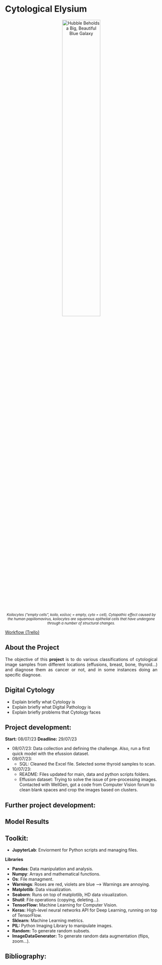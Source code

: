 # Cytological Elysium

<p align="center">
  <img src="https://i.ibb.co/hcjzNPB/1683548586967.jpg" width="50%" alt="Hubble Beholds a Big, Beautiful Blue Galaxy">
  <br>
  <small><em>Koilocytes ("empty cells", koilo, κοίλος = empty, cyto = cell), Cytopathic effect caused by the human papillomavirus, koilocytes are squamous epithelial cells that have undergone through a number of structural changes.</em></small>
</p>

[Workflow (Trello)](https://trello.com/b/gm7sl9gX/cells-at-work)

## About the Project
<p style="text-align: justify;">The objective of this <strong>project</strong> is to do various classifications of cytological image samples from different locations (effusions, breast, bone, thyroid...) and diagnose them as cancer or not, and in some instances doing an specific diagnose.
</p>

## Digital Cytology
* Explain briefly what Cytology is
* Explain briefly what Digital Pathology is
* Explain briefly problems that Cytology faces

## Project development:
**Start:** 08/07/23
**Deadline:** 29/07/23
* 08/07/23: Data collection and defining the challenge. Also, run a first quick model with the efussion dataset.
* 09/07/23:
  * SQL: Cleaned the Excel file. Selected some thyroid samples to scan.
* 10/07/23:
  * README: Files updated for main, data and python scripts folders.
  * Effusion dataset: Trying to solve the issue of pre-processing images. Contacted with WellGen, got a code from Computer Vision forum to clean blank spaces and crop the images based on clusters.


 
## Further project development:

## Model Results

## Toolkit:

* **JupyterLab**: Enviorment for Python scripts and managing files.

**Libraries**

* **Pandas**: Data manipulation and analysis.
* **Numpy**: Arrays and mathematical functions.
* **Os**: File managment.
* **Warnings**: Roses are red, violets are blue --> Warnings are annoying.
* **Matplotlib**: Data visualization.
* **Seaborn**: Runs on top of matplotlib, HD data visualization.
* **Shutil**: File operations (copying, deleting...).
* **TensorFlow:** Machine Learning for Computer Vision.
* **Keras:** High-level neural networks API for Deep Learning, running on top of TensorFlow.
* **Sklearn:** Machine Learning metrics.
* **PIL:** Python Imaging Library to manipulate images.
* **Random:** To generate random subsets.
* **ImageDataGenerator:** To generate random data augmentation (flips, zoom...).

## Bibliography:

